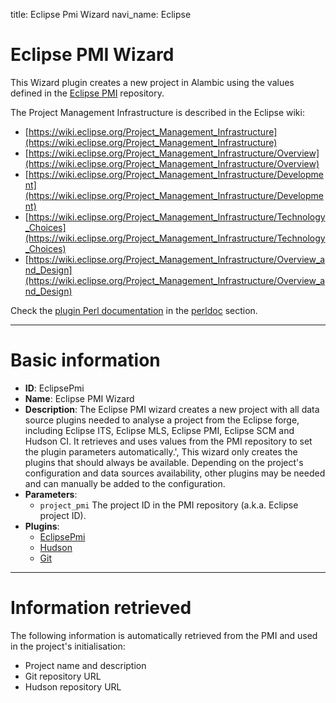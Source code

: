 title: Eclipse Pmi Wizard
navi_name: Eclipse


# Eclipse PMI Wizard

This Wizard plugin creates a new project in Alambic using the values defined in the [Eclipse PMI](https://projects.eclipse.org) repository.

The Project Management Infrastructure is described in the Eclipse wiki:

* [https://wiki.eclipse.org/Project_Management_Infrastructure](https://wiki.eclipse.org/Project_Management_Infrastructure)
* [https://wiki.eclipse.org/Project_Management_Infrastructure/Overview](https://wiki.eclipse.org/Project_Management_Infrastructure/Overview)
* [https://wiki.eclipse.org/Project_Management_Infrastructure/Development](https://wiki.eclipse.org/Project_Management_Infrastructure/Development)
* [https://wiki.eclipse.org/Project_Management_Infrastructure/Technology_Choices](https://wiki.eclipse.org/Project_Management_Infrastructure/Technology_Choices)
* [https://wiki.eclipse.org/Project_Management_Infrastructure/Overview_and_Design](https://wiki.eclipse.org/Project_Management_Infrastructure/Overview_and_Design)

Check the [plugin Perl documentation](http://alambic.io/perldoc/Alambic/Wizards/EclipsePmi.pm.html) in the [perldoc](http://alambic.io/perldoc/index.html) section.

-----

# Basic information

* **ID**: EclipsePmi
* **Name**: Eclipse PMI Wizard
* **Description**:
  The Eclipse PMI wizard creates a new project with all data source plugins needed to analyse a project from the Eclipse forge, including Eclipse ITS, Eclipse MLS, Eclipse PMI, Eclipse SCM and Hudson CI. It retrieves and uses values from the PMI repository to set the plugin parameters automatically.',
  This wizard only creates the plugins that should always be available. Depending on the project's configuration and data sources availability, other plugins may be needed and can manually be added to the configuration.
* **Parameters**:
  * `project_pmi` The project ID in the PMI repository (a.k.a. Eclipse project ID).
* **Plugins**:
  * [EclipsePmi](/Plugins/Pre/EclipsePmi.html)
  * [Hudson](/Plugins/Pre/Hudson.html)
  * [Git](/Plugins/Pre/Git.html)

-----

# Information retrieved

The following information is automatically retrieved from the PMI and used in the project's initialisation:

* Project name and description
* Git repository URL
* Hudson repository URL


